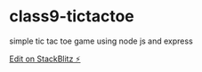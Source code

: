 # class9-tictactoe

simple tic tac toe game using node js and express

[Edit on StackBlitz ⚡️](https://stackblitz.com/edit/class9-tictactoe)

